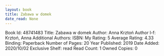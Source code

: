 ```yaml
---
layout: book
title: Zabawa w domek
date_read: None
---
```


Book Id: 48741483
Title: Zabawa w domek
Author: Anna Krztoń
Author l-f: Krztoń, Anna
Additional Authors: 
ISBN: 
My Rating: 5
Average Rating: 4.33
Binding: Paperback
Number of Pages: 20
Year Published: 2019
Date Added: 2020/10/02
Exclusive Shelf: read
Read Count: 1
Owned Copies: 0

